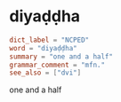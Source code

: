 # diyaḍḍha

``` toml
dict_label = "NCPED"
word = "diyaḍḍha"
summary = "one and a half"
grammar_comment = "mfn."
see_also = ["dvi"]
```

one and a half


